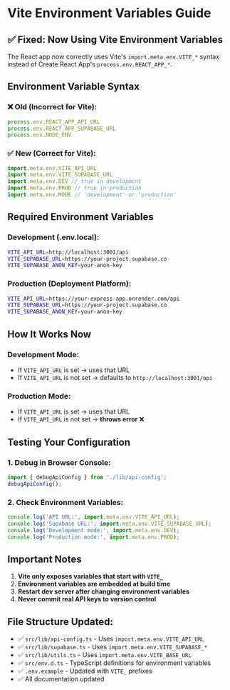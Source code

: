 # Vite Environment Variables Guide

## ✅ Fixed: Now Using Vite Environment Variables

The React app now correctly uses Vite's `import.meta.env.VITE_*` syntax instead of Create React App's `process.env.REACT_APP_*`.

## Environment Variable Syntax

### ❌ Old (Incorrect for Vite):
```javascript
process.env.REACT_APP_API_URL
process.env.REACT_APP_SUPABASE_URL
process.env.NODE_ENV
```

### ✅ New (Correct for Vite):
```javascript
import.meta.env.VITE_API_URL
import.meta.env.VITE_SUPABASE_URL
import.meta.env.DEV // true in development
import.meta.env.PROD // true in production
import.meta.env.MODE // 'development' or 'production'
```

## Required Environment Variables

### Development (.env.local):
```bash
VITE_API_URL=http://localhost:3001/api
VITE_SUPABASE_URL=https://your-project.supabase.co
VITE_SUPABASE_ANON_KEY=your-anon-key
```

### Production (Deployment Platform):
```bash
VITE_API_URL=https://your-express-app.onrender.com/api
VITE_SUPABASE_URL=https://your-project.supabase.co
VITE_SUPABASE_ANON_KEY=your-anon-key
```

## How It Works Now

### Development Mode:
- If `VITE_API_URL` is set → uses that URL
- If `VITE_API_URL` is not set → defaults to `http://localhost:3001/api`

### Production Mode:
- If `VITE_API_URL` is set → uses that URL
- If `VITE_API_URL` is not set → **throws error** ❌

## Testing Your Configuration

### 1. Debug in Browser Console:
```javascript
import { debugApiConfig } from './lib/api-config';
debugApiConfig();
```

### 2. Check Environment Variables:
```javascript
console.log('API URL:', import.meta.env.VITE_API_URL);
console.log('Supabase URL:', import.meta.env.VITE_SUPABASE_URL);
console.log('Development mode:', import.meta.env.DEV);
console.log('Production mode:', import.meta.env.PROD);
```

## Important Notes

1. **Vite only exposes variables that start with `VITE_`**
2. **Environment variables are embedded at build time**
3. **Restart dev server after changing environment variables**
4. **Never commit real API keys to version control**

## File Structure Updated:
- ✅ `src/lib/api-config.ts` - Uses `import.meta.env.VITE_API_URL`
- ✅ `src/lib/supabase.ts` - Uses `import.meta.env.VITE_SUPABASE_*`
- ✅ `src/lib/utils.ts` - Uses `import.meta.env.VITE_BASE_URL`
- ✅ `src/env.d.ts` - TypeScript definitions for environment variables
- ✅ `.env.example` - Updated with `VITE_` prefixes
- ✅ All documentation updated